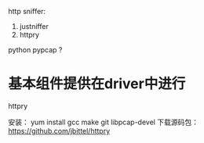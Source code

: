 

http sniffer:
1. justniffer
2. httpry


python pypcap ?


# 基本组件提供在driver中进行


httpry

安装：
yum install gcc make git libpcap-devel
下载源码包：
https://github.com/jbittel/httpry
